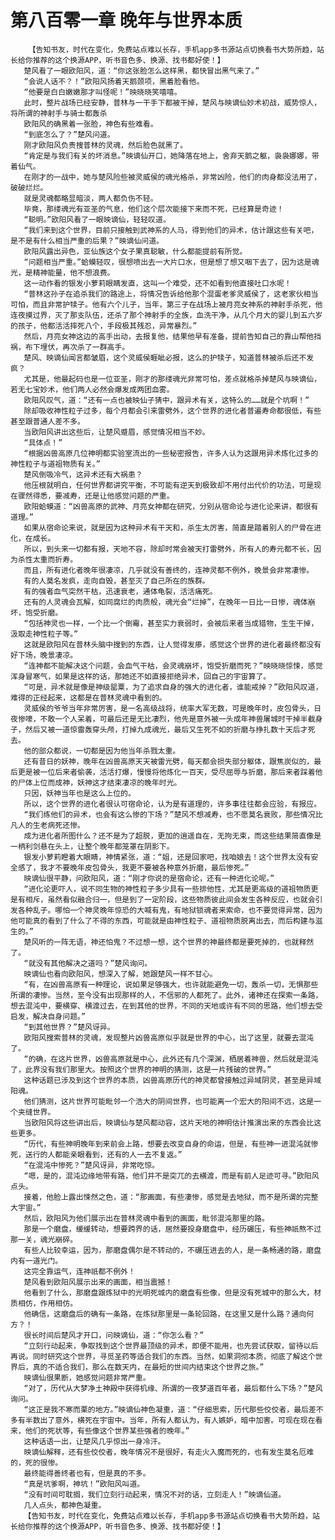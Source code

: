 # 第八百零一章 晚年与世界本质
        【告知书友，时代在变化，免费站点难以长存，手机app多书源站点切换看书大势所趋，站长给你推荐的这个换源APP，听书音色多、换源、找书都好使！】
       楚风看了一眼欧阳风，道：“你这张脸怎么这样黑，都快冒出黑气来了。”
       “会说人话不？！”欧阳风扬着天鹅颈项，黑着脸看他。
       “他要是白白嫩嫩那才叫怪呢！”映晓晓笑嘻嘻。
       此时，整片战场已经安静，普林与一干手下都被干掉，楚风与映谪仙妙术初战，威势惊人，将所谓的神射手与骑士都轰杀
       欧阳风的确黑着一张脸，神色有些难看。
       “到底怎么了？”楚风问道。
       刚才欧阳风负责搜普林的灵魂，然后脸色就黑了。
       “肯定是与我们有关的坏消息。”映谪仙开口，她降落在地上，舍弃天鹅之躯，袅袅娜娜，带着仙气。
       在刚才的一战中，她与楚风险些被灵威侯的魂光格杀，非常凶险，他们的肉身都没法用了，破破烂烂。
       就是灵魂都略显暗淡，两人都负伤不轻。
       毕竟，那缕魂光有亚圣的气息，他们这个层次能接下来而不死，已经算是奇迹！
       “聪明。”欧阳风看了一眼映谪仙，轻轻叹道。
       “我们来到这个世界，目前只接触到武神系的人马，得到他们的异术，估计跟这些有关吧，是不是有什么相当严重的后果？”映谪仙问道。
       欧阳风露出异色，亚仙族这个女子果真聪敏，什么都能提前有所觉。
       “问题相当严重。”蛤蟆轻叹，很想喷出去一大片口水，但是想了想又咽下去了，因为这是魂光，是精神能量，他不想浪费。
       这一动作看的银发小萝莉眼睛发直，这叫一个难受，还不如看到他直接吐口水呢！
       “普林这孙子在追杀我们的路途上，将情况告诉给他那个混蛋老爹灵威侯了，这老家伙相当可怕，而且非常护犊子。他有六个儿子，当年，第三子在战场上被月亮女神系的神射手杀死，他连夜摸过界，灭了那支队伍，还杀了那个神射手的全族，血洗干净，从几个月大的婴儿到五六岁的孩子，他都活活摔死八个，手段极其残忍，异常暴烈。”
       然后，月亮女神这边的高手出动，去报复他，结果他早有准备，提前告知自己的靠山帮他挡祸，布下埋伏，再次杀了一群高手。
       楚风、映谪仙闻言都皱眉，这个灵威侯睚眦必报，这么的护犊子，知道普林被杀后还不发疯？
       尤其是，他最起码也是一位亚圣，刚才的那缕魂光非常可怕，差点就格杀掉楚风与映谪仙，若无七宝妙术，他们两人必然会爆发成两团血雾。
       欧阳风叹气，道：“还有一点也被映仙子猜中，跟异术有关，这特么的……就是个坑啊！”
       除却吸收神性粒子过多，每个月都会引来雷劈外，这个世界的进化者普遍寿命都很低，有些甚至跟普通人差不多。
       当欧阳风讲出这些后，让楚风蹙眉，感觉情况相当不妙。
       “具体点！”
       “根据凶兽高原几位神明都实验室流出的一些秘密报告，许多人认为这跟用异术炼化过多的神性粒子与道祖物质有关。”
       楚风倒吸冷气，这异术还有大祸患？
       他压根就明白，任何世界都讲究平衡，不可能有逆天到极致却不用付出代价的功法，可是现在骤然得悉，要减寿，还是让他感觉问题的严重。
       欧阳蛤蟆道：“凶兽高原的武神、月亮女神都在研究，分别从宿命论与进化论来讲，都很有道理。”
       如果从宿命论来说，就是因为这种异术有干天和，杀生太厉害，简直是踏着别人的尸骨在进化，在成长。
       所以，到头来一切都有报，天地不容，除却时常会被天打雷劈外，所有人的寿元都不长，因为杀性太重而折寿。
       而且，所有进化者晚年很凄凉，几乎就没有善终的，连神灵都不例外，晚景会非常凄惨。
       有的人莫名发疯，走向自毁，甚至灭了自己所在的族群。
       有的强者血气突然干枯，迅速衰老，通体龟裂，活活痛死。
       还有的人灵魂会瓦解，如同腐烂的肉质般，魂光会“烂掉”，在晚年一日比一日惨，魂体崩坏，饱受折磨。
       “包括神灵也一样，一个比一个倒霉，甚至实力衰弱时，会被后来者当成猎物，生生干掉，汲取走神性粒子等。”
       这就是欧阳风在普林头脑中搜到的东西，让人觉得发瘆，感觉这个世界的进化者最终都没有好下场，晚景凄凉。
       “连神都不能解决这个问题，会血气干枯，会灵魂崩坏，饱受折磨而死？”映晓晓惊悚，感觉浑身冒寒气，如果是这样的话，那她还不如直接拒绝异术，回自己的宇宙算了。
       “可是，异术就是像是神级罂粟，为了追求自身的强大的进化者，谁能戒掉？”欧阳风叹道，难得的正经起来，这都是在普林灵魂中看到的。
       灵威侯的爷爷当年非常厉害，是一名高级战将，统率大军无数，可是晚年时，皮包骨头，日夜惨嚎，不敢一个人呆着，可最后还是无比凄烈，他先是意外被一头成年神兽屠城时干掉半截身子，然后又被一道惊雷轰穿头颅，打掉九成魂光，最后又生死不如的折磨与挣扎数十天后才死去。
       他的部众都说，一切都是因为他当年杀戮太重。
       还有昔日的妖神，晚年在凶兽高原天天被雷光劈，每天都会损失部分躯体，跟焦炭似的，最后更是被一位后来者偷袭，活活打爆，慢慢将他炼化一百天，受尽屈辱与折磨，那后来者踩着他的尸体上位而成神，妖神这才结束凄凉的晚年时光。
       只因，妖神当年也是这么上位的。
       所以，这个世界的进化者很认可宿命论，认为是有道理的，许多事往往都会应验，有报应。
       “我们练他们的异术，也会有这么惨的下场？”楚风不想减寿，也不愿莫名衰败，那些情况比凡人的生老病死还惨。
       成为进化者所图什么？还不是为了超脱，更加的逍遥自在，无拘无束，而这些结果简直像是一柄利剑悬在头上，让整个晚年都笼罩在阴影下。
       银发小萝莉瞪着大眼睛，神情紧张，道：“姐，还是回家吧，找咱娘去！这个世界太没有安全感了，我才不要晚年皮包骨头，我更不要被各种意外折磨，最后惨死。”
       映谪仙很平静，问欧阳风，道：“刚才你说的是宿命论，还有一种进化论呢。”
       “进化论更吓人，说不同生物的神性粒子多少具有一些排他性，尤其是更高级的道祖物质更是有相斥，虽然看似融合归一，但是到了一定阶段，这些物质彼此间会发生各种反应，也就会引发各种乱子。哪怕一个神灵晚年惊恐的大喊有鬼，有地狱锁魂者来索命，也不要觉得异常，因为他可能真的看到了什么了不得的东西，可能就是由神性粒子、道祖物质脱离出去，而后构建与滋生的。”
       楚风听的一阵无语，神还怕鬼？不过想一想，这个世界的神最终都是要死掉的，也就释然了。
       “就没有其他解决之道吗？”楚风询问。
       映谪仙也看向欧阳风，想深入了解，她跟楚风一样不甘心。
       “有，在凶兽高原有一种理论，说如果足够强大，也许就能避免一切，轰杀一切，无惧那些所谓的凄惨。当然，至今没有出现那样的人，不信邪的人都死了。此外，诸神还在探索一条路，想去混沌中，要横穿、横渡过去，在到其他的世界，不同的天地或许有不同的思路，他们想去受启发，解决自身问题。”
       “到其他世界？”楚风讶异。
       欧阳风搜索普林的灵魂，发现整片凶兽高原似乎就是世界的中心，出了这里，就要去混沌了。
       “的确，在这片世界，凶兽高原就是中心，此外还有几个深渊，栖居着神兽，然后就是混沌了，此界没有我们那里大。按照这个世界的神明的猜测，这是一片残破的世界。”
       这种话题已涉及到这个世界的本质，凶兽高原历代的神灵都曾接触过异域阴灵，甚至是异域阳魂。
       他们猜测，这片世界可能毗邻一个浩大的阴间世界，也可能离一个宏大的阳间不远，这是一个夹缝世界。
       当欧阳风将这些讲出后，映谪仙与楚风都动容，这片天地的神明估计推演出来的东西会比这些更多。
       “历代，有些神明晚年到来前会上路，想要去改变自身的命运，但是，有些神一进混沌就惨死，送行的人都能亲眼看到，还有的人一去不复返。”
       “在混沌中惨死？”楚风讶异，非常吃惊。
       “嗯，是的，混沌边缘地带有路，他们并不是突兀的去横渡，而是有前人足迹可寻。”欧阳风点头。
       接着，他脸上露出悚然之色，道：“那画面，有些凄惨，感觉是去地狱，而不是所谓的完整大宇宙。”
       然后，欧阳风为他们展示出在普林灵魂中看到的画面，毗邻混沌那里的路。
       那是一个磨盘，缓缓转动，想要跨界的话，居然要投身磨盘中，经历碾压，有些神祇熬不过那一关，魂光崩碎。
       有些人比较幸运，因为，那磨盘偶尔是不转动的，不碾压进去的人，是一条畅通的路，磨盘内有一道光门。
       这完全靠运气，连神祇都不例外！
       楚风看到欧阳风展示出来的画面，相当震撼！
       他看到了什么，那磨盘跟炼狱中的光明死城内的磨盘有些像，但是没有死城中的那么大，材质相仿，作用相仿。
       他确信，这磨盘后的确有一条路，在炼狱那里是一条轮回路，在这里又是什么路？通向何方？！
       很长时间后楚风才开口，问映谪仙，道：“你怎么看？”
       “立刻行动起来，争取找到这个世界最顶级的异术，即便不能用，也先尝试获取，留待以后再说。同时研究这个世界，寻觅圣药等适合我们的东西。当然，如果洞彻本质，彻底了解这个世界后，真的不适合我们，那么在数天内，在最短的世间内结束这个世界之旅。”
       映谪仙很果断，她感觉问题非常严重。
       “对了，历代从大梦净土神殿中获得机缘、所谓的一夜梦道百年者，最后都什么下场？”楚风询问。
       “这正是我不寒而栗的地方。”映谪仙神色凝重，道：“仔细思索，历代那些佼佼者，最后差不多有半数出了意外，横死在宇宙中。当年，所有人都认为，有人嫉妒，暗中加害。可现在现在看来，他们的死状等，有些像这个世界某些强者的晚年。”
       这种话语一出，让楚风几乎惊出一身冷汗。
       映谪仙解释，还有些佼佼者，晚年情况不是很好，有走火入魔而死的，也有发生莫名厄难的，死的很惨。
       最终能得善终者也有，但是真的不多。
       “真是坑爹啊，神坑！”欧阳风叫道。
       “没有时间可耽搁，我们立刻行动起来，情况不对的话，立刻走人！”映谪仙道。
       几人点头，都神色凝重。
       【告知书友，时代在变化，免费站点难以长存，手机app多书源站点切换看书大势所趋，站长给你推荐的这个换源APP，听书音色多、换源、找书都好使！】
